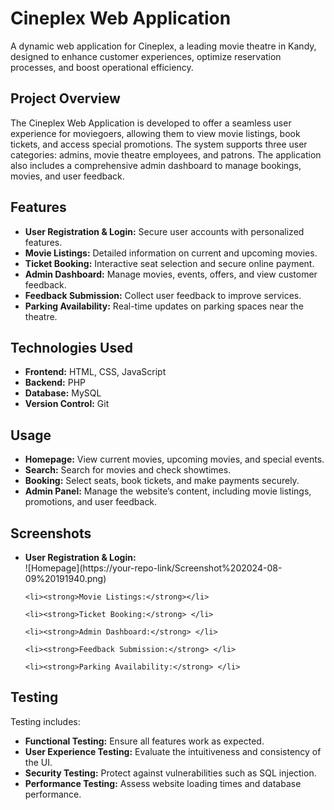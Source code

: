 # Cineplex Web Application

<p>A dynamic web application for Cineplex, a leading movie theatre in Kandy, designed to enhance customer experiences, optimize reservation processes, and boost operational efficiency.</p>

## Project Overview

<p>The Cineplex Web Application is developed to offer a seamless user experience for moviegoers, allowing them to view movie listings, book tickets, and access special promotions. The system supports three user categories: admins, movie theatre employees, and patrons. The application also includes a comprehensive admin dashboard to manage bookings, movies, and user feedback.</p>

## Features

<ul>
    <li><strong>User Registration & Login:</strong> Secure user accounts with personalized features.</li>
    <li><strong>Movie Listings:</strong> Detailed information on current and upcoming movies.</li>
    <li><strong>Ticket Booking:</strong> Interactive seat selection and secure online payment.</li>
    <li><strong>Admin Dashboard:</strong> Manage movies, events, offers, and view customer feedback.</li>
    <li><strong>Feedback Submission:</strong> Collect user feedback to improve services.</li>
    <li><strong>Parking Availability:</strong> Real-time updates on parking spaces near the theatre.</li>
</ul>

## Technologies Used

<ul>
    <li><strong>Frontend:</strong> HTML, CSS, JavaScript</li>
    <li><strong>Backend:</strong> PHP</li>
    <li><strong>Database:</strong> MySQL</li>
    <li><strong>Version Control:</strong> Git</li>
</ul>

## Usage

<ul>
    <li><strong>Homepage:</strong> View current movies, upcoming movies, and special events.</li>
    <li><strong>Search:</strong> Search for movies and check showtimes.</li>
    <li><strong>Booking:</strong> Select seats, book tickets, and make payments securely.</li>
    <li><strong>Admin Panel:</strong> Manage the website’s content, including movie listings, promotions, and user feedback.</li>
</ul>

## Screenshots

<!-- Add image tags here to showcase different parts of the application -->
<!-- Example: <img src="path_to_screenshot.png" alt="Cineplex Homepage" width="600"> -->


<ul>
    <li><strong>User Registration & Login:</strong> </li>
![Homepage](https://your-repo-link/Screenshot%202024-08-09%20191940.png)

    <li><strong>Movie Listings:</strong></li>
    
    <li><strong>Ticket Booking:</strong> </li>
    
    <li><strong>Admin Dashboard:</strong> </li>
    
    <li><strong>Feedback Submission:</strong> </li>
    
    <li><strong>Parking Availability:</strong> </li>
</ul>

## Testing

<p>Testing includes:</p>

<ul>
    <li><strong>Functional Testing:</strong> Ensure all features work as expected.</li>
    <li><strong>User Experience Testing:</strong> Evaluate the intuitiveness and consistency of the UI.</li>
    <li><strong>Security Testing:</strong> Protect against vulnerabilities such as SQL injection.</li>
    <li><strong>Performance Testing:</strong> Assess website loading times and database performance.</li>
</ul>
